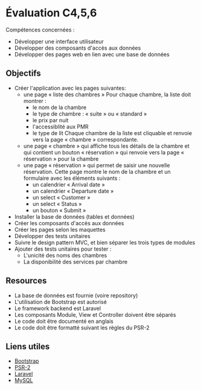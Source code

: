 # Évaluation C4,5,6
Compétences concernées :
- Développer une interface utilisateur
- Développer des composants d'accès aux données
- Développer des pages web en lien avec une base de données

## Objectifs
- Créer l'application avec les pages suivantes:
	- une page « liste des chambres »
	Pour chaque chambre, la liste doit montrer :
		- le nom de la chambre
		- le type de chambre : « suite » ou « standard »
		- le prix par nuit
		- l'accessiblité aux PMR
		- le type de lit
	Chaque chambre de la liste est cliquable et renvoie vers la page « chambre »
	correspondante.
	- une page « chambre » qui affiche tous les détails de la chambre et
	qui contient un bouton « réservation » qui renvoie vers la page
	« réservation » pour la chambre
	- une page « réservation » qui permet de saisir une nouvelle réservation.
	Cette page montre le nom de la chambre et un formulaire avec les éléments
	suivants :
		- un calendrier « Arrival date »
		- un calendrier « Departure date »
		- un select « Customer »
		- un select « Status »
		- un bouton « Submit »
- Installer la base de données (tables et données)
- Créer les composants d'accès aux données
- Créer les pages selon les maquettes
- Développer des tests unitaires
- Suivre le design pattern MVC, et bien séparer les trois types de modules
- Ajouter des tests unitaires pour tester :
	- L'unicité des noms des chambres
	- La disponibilité des services par chambre

## Resources
- La base de données est fournie (voire repository)
- L'utilisation de Bootstrap est autorisé
- Le framework backend est Laravel
- Les composants Module, View et Controller doivent être séparés
- Le code doit être documenté en anglais
- Le code doit être formatté suivant les règles du PSR-2

## Liens utiles
- [Bootstrap](https://getbootstrap.com/)
- [PSR-2](https://www.php-fig.org/psr/psr-2/)
- [Laravel](https://laravel.com/)
- [MySQL](https://www.mysql.com/)
